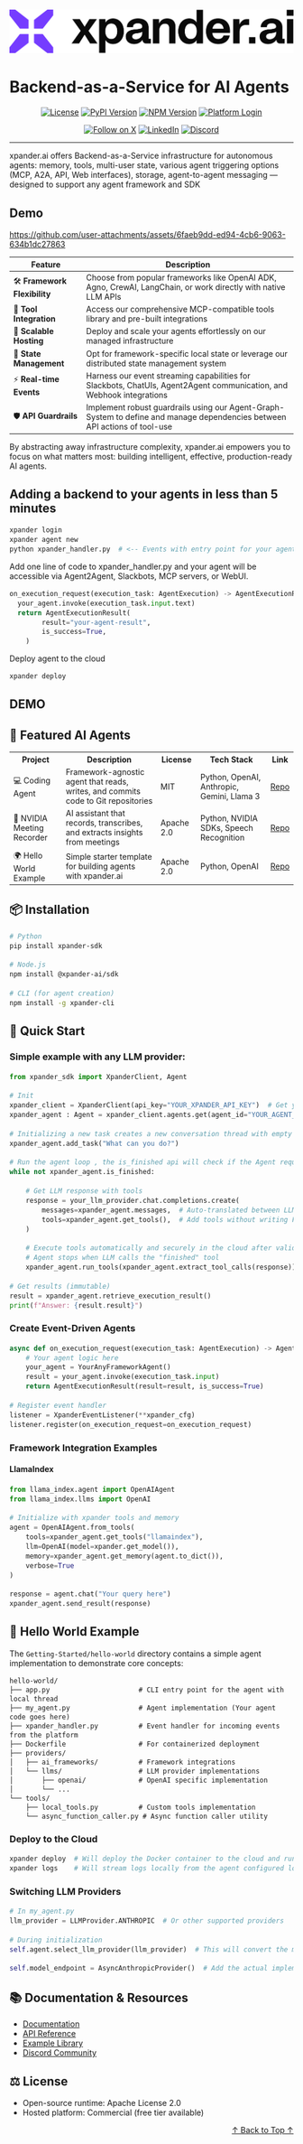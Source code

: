 <h3 align="center">
  <a name="readme-top"></a>
  <picture>
    <source media="(prefers-color-scheme: dark)" srcset="images/Purple%20Logo%20White%20text.png">
    <img
      src="images/Purple%20Logo%20Black%20Text.png"
      style="max-width: 100%; height: auto; width: auto; max-height: 170px;"
      alt="xpander.ai Logo"
    >
  </picture>
</h3>

# **Backend-as-a-Service for AI Agents**

<div align="center">
  <a href="https://github.com/xpander-ai/xpander.ai/blob/main/LICENSE"><img src="https://img.shields.io/github/license/xpander-ai/xpander.ai" alt="License"></a> <a href="https://pypi.org/project/xpander-sdk"><img src="https://img.shields.io/pypi/v/xpander-sdk" alt="PyPI Version"></a> <a href="https://npmjs.com/package/xpander-sdk"><img src="https://img.shields.io/npm/v/xpander-sdk" alt="NPM Version"></a> <a href="https://app.xpander.ai"><img src="https://img.shields.io/badge/Visit-xpander.ai-30a46c" alt="Platform Login"></a>
</div>

<div align="center">
  <p align="center">
<a href="https://x.com/xpander_ai"><img src="https://img.shields.io/badge/Follow%20on%20X-000000?style=for-the-badge&logo=x&logoColor=white" alt="Follow on X" /></a> <a href="https://www.linkedin.com/company/xpander-ai"><img src="https://img.shields.io/badge/Follow%20on%20LinkedIn-0077B5?style=for-the-badge&logo=linkedin&logoColor=white" alt="LinkedIn" /></a> <a href="https://discord.gg/CUcp4WWh5g"><img src="https://img.shields.io/badge/Join%20our%20Discord-5865F2?style=for-the-badge&logo=discord&logoColor=white" alt="Discord" /></a>
  </p>
</div>

---

xpander.ai offers Backend-as-a-Service infrastructure for autonomous agents: memory, tools, multi-user state, various agent triggering options (MCP, A2A, API, Web interfaces), storage, agent-to-agent messaging — designed to support any agent framework and SDK


## Demo

https://github.com/user-attachments/assets/6faeb9dd-ed94-4cb6-9063-634b1dc27863


| Feature | Description |
|---------|-------------|
| 🛠️ **Framework Flexibility** | Choose from popular frameworks like OpenAI ADK, Agno, CrewAI, LangChain, or work directly with native LLM APIs |
| 🧰 **Tool Integration** | Access our comprehensive MCP-compatible tools library and pre-built integrations |
| 🚀 **Scalable Hosting** | Deploy and scale your agents effortlessly on our managed infrastructure |
| 💾 **State Management** | Opt for framework-specific local state or leverage our distributed state management system |
| ⚡ **Real-time Events** | Harness our event streaming capabilities for Slackbots, ChatUIs, Agent2Agent communication, and Webhook integrations |
| 🛡️ **API Guardrails** | Implement robust guardrails using our Agent-Graph-System to define and manage dependencies between API actions of tool-use |

By abstracting away infrastructure complexity, xpander.ai empowers you to focus on what matters most: building intelligent, effective, production-ready AI agents.

## Adding a backend to your agents in less than 5 minutes

```bash
xpander login
xpander agent new
python xpander_handler.py  # <-- Events with entry point for your agents
```

Add one line of code to xpander_handler.py and your agent will be accessible via Agent2Agent, Slackbots, MCP servers, or WebUI.

```python
on_execution_request(execution_task: AgentExecution) -> AgentExecutionResult:
  your_agent.invoke(execution_task.input.text)
  return AgentExecutionResult(
        result="your-agent-result",
        is_success=True,
    ) 
```

Deploy agent to the cloud

```bash
xpander deploy
```

## DEMO


## 🌟 Featured AI Agents

<table>
  <tr>
    <th>Project</th>
    <th>Description</th>
    <th>License</th>
    <th>Tech Stack</th>
    <th>Link</th>
  </tr>
  <tr>
    <td>💻 Coding Agent</td>
    <td>Framework-agnostic agent that reads, writes, and commits code to Git repositories</td>
    <td>MIT</td>
    <td>Python, OpenAI, Anthropic, Gemini, Llama 3</td>
    <td><a href="https://github.com/xpander-ai/coding-agent">Repo</a></td>
  </tr>
  <tr>
    <td>🎥 NVIDIA Meeting Recorder</td>
    <td>AI assistant that records, transcribes, and extracts insights from meetings</td>
    <td>Apache 2.0</td>
    <td>Python, NVIDIA SDKs, Speech Recognition</td>
    <td><a href="https://github.com/xpander-ai/nvidia-meeting-recorder-agent">Repo</a></td>
  </tr>
  <tr>
    <td>🌍 Hello World Example</td>
    <td>Simple starter template for building agents with xpander.ai</td>
    <td>Apache 2.0</td>
    <td>Python, OpenAI</td>
    <td><a href="https://github.com/xpander-ai/xpander.ai/tree/main/examples/hello-world">Repo</a></td>
  </tr>
</table>

## 📦 Installation

```bash
# Python
pip install xpander-sdk

# Node.js
npm install @xpander-ai/sdk

# CLI (for agent creation)
npm install -g xpander-cli
```

## 🚀 Quick Start

### Simple example with any LLM provider:

```python
from xpander_sdk import XpanderClient, Agent

# Init
xpander_client = XpanderClient(api_key="YOUR_XPANDER_API_KEY")  # Get your API key via `xpander login`
xpander_agent : Agent = xpander_client.agents.get(agent_id="YOUR_AGENT_ID")  # Get your agent ID via `xpander agent new`

# Initializing a new task creates a new conversation thread with empty state (messages object is empty)
xpander_agent.add_task("What can you do?")

# Run the agent loop , the is_finished api will check if the Agent requested to stop
while not xpander_agent.is_finished:

    # Get LLM response with tools
    response = your_llm_provider.chat.completions.create(
        messages=xpander_agent.messages,  # Auto-translated between LLM models and frameworks and stored in the cloud
        tools=xpander_agent.get_tools(),  # Add tools without writing Function Schema using the xpander.ai Workbench
    )
    
    # Execute tools automatically and securely in the cloud after validating schema and loading user overrides and authentication
    # Agent stops when LLM calls the "finished" tool
    xpander_agent.run_tools(xpander_agent.extract_tool_calls(response))

# Get results (immutable)
result = xpander_agent.retrieve_execution_result()
print(f"Answer: {result.result}")
```

### Create Event-Driven Agents

```python xpander_handler.py
async def on_execution_request(execution_task: AgentExecution) -> AgentExecutionResult:
    # Your agent logic here
    your_agent = YourAnyFrameworkAgent()
    result = your_agent.invoke(execution_task.input)
    return AgentExecutionResult(result=result, is_success=True)

# Register event handler
listener = XpanderEventListener(**xpander_cfg)
listener.register(on_execution_request=on_execution_request)
```

### Framework Integration Examples

#### LlamaIndex

```python
from llama_index.agent import OpenAIAgent
from llama_index.llms import OpenAI

# Initialize with xpander tools and memory
agent = OpenAIAgent.from_tools(
    tools=xpander_agent.get_tools("llamaindex"),
    llm=OpenAI(model=xpander.get_model()),
    memory=xpander_agent.get_memory(agent.to_dict()),
    verbose=True
)

response = agent.chat("Your query here")
xpander_agent.send_result(response)
```

## 🧩 Hello World Example

The `Getting-Started/hello-world` directory contains a simple agent implementation to demonstrate core concepts:

```
hello-world/
├── app.py                      # CLI entry point for the agent with local thread
├── my_agent.py                 # Agent implementation (Your agent code goes here)
├── xpander_handler.py          # Event handler for incoming events from the platform
├── Dockerfile                  # For containerized deployment
├── providers/
│   ├── ai_frameworks/          # Framework integrations
│   └── llms/                   # LLM provider implementations
│       ├── openai/             # OpenAI specific implementation
│       └── ...
└── tools/
    ├── local_tools.py          # Custom tools implementation
    └── async_function_caller.py # Async function caller utility
```

### Deploy to the Cloud

```bash
xpander deploy  # Will deploy the Docker container to the cloud and run it via the xpander_handler.py file
xpander logs    # Will stream logs locally from the agent configured locally
```

### Switching LLM Providers

```python
# In my_agent.py
llm_provider = LLMProvider.ANTHROPIC  # Or other supported providers

# During initialization
self.agent.select_llm_provider(llm_provider)  # This will convert the messages and tools objects to the specific LLM format

self.model_endpoint = AsyncAnthropicProvider()  # Add the actual implementation of the model invoke
```

## 📚 Documentation & Resources

- [Documentation](https://docs.xpander.ai)  
- [API Reference](https://docs.xpander.ai/api-reference/07-sdk)  
- [Example Library](https://github.com/xpander-ai/xpander.ai/tree/main/examples)  
- [Discord Community](https://discord.gg/CUcp4WWh5g)  

## ⚖️ License

- Open-source runtime: Apache License 2.0
- Hosted platform: Commercial (free tier available)

<p align="right">
    <a href="#readme-top">
        ↑ Back to Top ↑
    </a>
</p>
